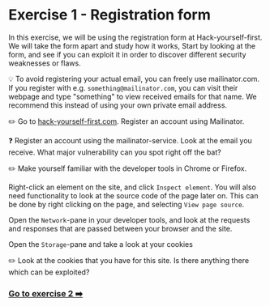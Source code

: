 # Exercise 1 - Registration form

In this exercise, we will be using the registration form at Hack-yourself-first. 
We will take the form apart and study how it works, Start by looking at the form, and see if you can exploit it in order to discover different security weaknesses or flaws. 

:bulb: To avoid registering your actual email, you can freely use mailinator.com. If you register with e.g. `something@mailinator.com`, you can visit their webpage and type "something" to view received emails for that name. We recommend this instead of using your own private email address.

:pencil2: Go to [hack-yourself-first.com](https://hack-yourself-first.com/). Register an account using Mailinator. 

:question: Register an account using the mailinator-service. Look at the email you receive. What major vulnerability can you spot right off the bat?

:pencil2: Make yourself familiar with the developer tools in Chrome or Firefox.

Right-click an element on the site, and click `Inspect element`. 
You will also need functionality to look at the source code of the page later on. This can be done by right clicking on the page, and selecting `View page source`.

Open the `Network`-pane in your developer tools, and look at the requests and responses that are passed between your browser and the site. 

Open the `Storage`-pane and take a look at your cookies

:pencil2: Look at the cookies that you have for this site. Is there anything there which can be exploited? 


### [Go to exercise 2 :arrow_right:](../exercise-2/README.md)

